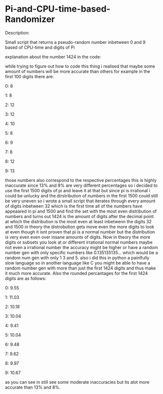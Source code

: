 # Pi-and-CPU-time-based-Randomizer
Description:

Small script that returns a pseudo-random number inbetween 0 and 9 based of CPU-time and digits of Pi

explanation about the number 1424 in the code:

while trying to figure out how to code this thing i realised that maybe some amount of numbers will be more accurate than others for example in the first 100 digits there are:

0: 8

1: 8

2: 12

3: 12

4: 10

5: 8

6: 9

7: 8

8: 12

9: 13

those numbers also correspond to the respective percentages this is highly inaccurate since 13% and 8% are very different percentages so i decided to use the first 1500 digits of pi and leave it at that but since pi is irrational i could be unlucky and the dirstribution of numbers in the first 1500 could still be very uneven so i wrote a small script that iterates through every amount of digits inbetween 32 which is the first time all of the numbers have appeaared in pi and 1500 and find the set with the most even distribution of numbers and turns out 1424 is the amount of digits after the decimal point at which the distribution is the most even at least inbetwenn the digits 32 and 1500 in theory the distrobution gets move even the more digits to look at even though it isnt proven that pi is a normal number but the distribution is very even even over insane amounts of digits.
Now in theory the more digits or subsets you look at or different irrational normal numbers maybe not even a irrational number the accuracy might be higher or have a random number gen with only specific numbers like 0.135135135... which would be a random num gen with only 1 3 and 5. also i did this in python a painlfully slow language so in another language like C you might be able to have a random number gen with more than just the first 1424 digits and thus make it much more accurate. Also the rounded percantages for the first 1424 digits are as follows:

0: 9.55

1: 11.03

2: 10.18

3: 10.04

4: 9.41

5: 10.04

6: 9.48

7: 9.62

8: 9.97

9: 10.67

as you can see in still see some moderate inaccuracies but its alot more accurate than 13% and 8%.
